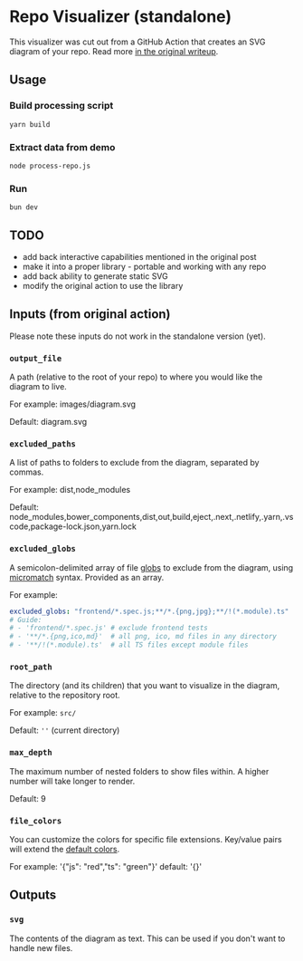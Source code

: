 # Repo Visualizer (standalone)

This visualizer was cut out from a GitHub Action that creates an SVG diagram of your repo. Read more [in the original writeup](https://octo.github.com/projects/repo-visualization).

## Usage

### Build processing script

```
yarn build
```

### Extract data from demo

```
node process-repo.js
```

### Run 

```
bun dev
```

## TODO

* add back interactive capabilities mentioned in the original post
* make it into a proper library - portable and working with any repo
* add back ability to generate static SVG
* modify the original action to use the library

## Inputs (from original action)

Please note these inputs do not work in the standalone version (yet).

### `output_file`

A path (relative to the root of your repo) to where you would like the diagram to live.

For example: images/diagram.svg

Default: diagram.svg

### `excluded_paths`

A list of paths to folders to exclude from the diagram, separated by commas.

For example: dist,node_modules

Default: node_modules,bower_components,dist,out,build,eject,.next,.netlify,.yarn,.vscode,package-lock.json,yarn.lock

### `excluded_globs`

A semicolon-delimited array of file [globs](https://globster.xyz/) to exclude from the diagram, using [micromatch](https://github.com/micromatch/micromatch) syntax. Provided as an array.

For example:

```yaml
excluded_globs: "frontend/*.spec.js;**/*.{png,jpg};**/!(*.module).ts"
# Guide:
# - 'frontend/*.spec.js' # exclude frontend tests
# - '**/*.{png,ico,md}'  # all png, ico, md files in any directory
# - '**/!(*.module).ts'  # all TS files except module files
```

### `root_path`

The directory (and its children) that you want to visualize in the diagram, relative to the repository root.

For example: `src/`

Default: `''` (current directory)

### `max_depth`

The maximum number of nested folders to show files within. A higher number will take longer to render.

Default: 9

### `file_colors`

You can customize the colors for specific file extensions. Key/value pairs will extend the [default colors](https://github.com/githubocto/repo-visualizer/pull/src/language-colors.json).

For example: '{"js": "red","ts": "green"}'
default: '{}'

## Outputs

### `svg`

The contents of the diagram as text. This can be used if you don't want to handle new files.
